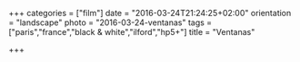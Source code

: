 +++
categories = ["film"]
date = "2016-03-24T21:24:25+02:00"
orientation = "landscape"
photo = "2016-03-24-ventanas"
tags = ["paris","france","black & white","ilford","hp5+"]
title = "Ventanas"

+++
